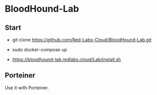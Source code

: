 # BloodHound-Lab


## Start
- git clone https://github.com/Red-Labs-Cloud/BloodHound-Lab.git
- sudo docker-compose up



- https://bloodhound-lab.redlabs.cloud/Lab/install.sh




## Porteiner

Use it with Porteiner.